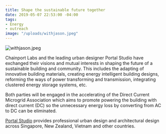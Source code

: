 ```yaml
---
title: Shape the sustainable future together
date: 2019-05-07 22:53:00 -04:00
tags:
- Energy
- outreach
image: "/uploads/withjason.jpeg"
---
```


![withjason.jpeg](/uploads/withjason.jpeg)

Chainport Labs and the leading urban designer Portal Studio have exchanged their visions and mutual interests in shaping the future of a sustainable building and community. This includes the adapting of innovative building materials, creating energy intelligent building designs, reforming the ways of power transforming and transmission, integrating clustered energy storage systems, etc.

Both parties will be engaged in the accelerating of the Direct Current Microgrid Association which aims to promote powering the building with direct current (DC) so the unnecessary energy loss by converting from AC to DC can be eliminated.

[Portal Studio](https://www.portalstudio.co.nz/) provides professional urban design and architectural design across Singapore, New Zealand, Vietnam and other countries.